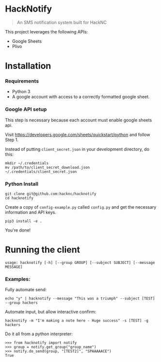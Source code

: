 # HackNotify

> An SMS notification system built for HackNC

This project leverages the following APIs:

* Google Sheets
* Plivo

# Installation

### Requirements

* Python 3
* A google account with access to a correctly formatted google sheet.

### Google API setup

This step is necessary because each account must enable google sheets api.

Visit https://developers.google.com/sheets/quickstart/python and follow Step 1.

Instead of putting `client_secret.json` in your development directory, do this:

```
mkdir ~/.credentials
mv /path/to/client_secret_download.json ~/.credentials/client_secret.json
```

### Python Install

```
git clone git@github.com:hacknc/hacknotify
cd hacknotify
```

Create a copy of `config-example.py` called `config.py` and get the necessary information and API keys.

```
pip3 install -e .
```

You're done!

# Running the client

`usage: hacknotify [-h] [--group GROUP] [--subject SUBJECT] [--message MESSAGE]`

### Examples:

Fully automate send:

`echo "y" | hacknotify --message "This was a triumph" --subject [TEST] --group hackers`

Automate input, but allow interactive confirm:

`hacknotify -m "I'm making a note here - Huge success" -s [TEST] -g hackers`

Do it all from a python interpreter:

```
>>> from hacknotify import notify
>>> group = notify.get_group("group_name")
>>> notify.do_send(group, "[TEST2]", "SPAAAAACE")
True
```